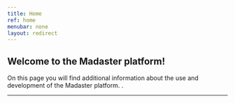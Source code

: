 ```yaml
---
title: Home
ref: home
menubar: none
layout: redirect
---
```


## Welcome to the Madaster platform!
On this page you will find additional information about the use and development of the Madaster platform.
.

---
